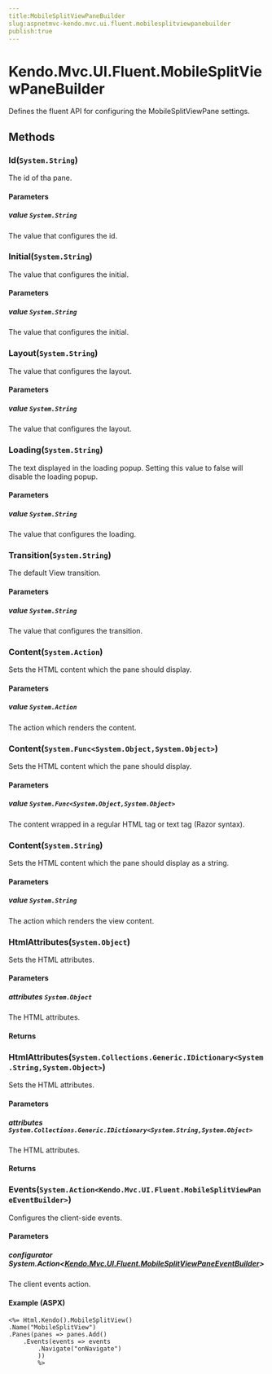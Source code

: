 ```yaml
---
title:MobileSplitViewPaneBuilder
slug:aspnetmvc-kendo.mvc.ui.fluent.mobilesplitviewpanebuilder
publish:true
---
```


# Kendo.Mvc.UI.Fluent.MobileSplitViewPaneBuilder
Defines the fluent API for configuring the MobileSplitViewPane settings.



## Methods

### Id(`System.String`)
The id of tha pane.


#### Parameters

##### value `System.String`
The value that configures the id.





### Initial(`System.String`)
The value that configures the initial.


#### Parameters

##### value `System.String`
The value that configures the initial.





### Layout(`System.String`)
The value that configures the layout.


#### Parameters

##### value `System.String`
The value that configures the layout.





### Loading(`System.String`)
The text displayed in the loading popup. Setting this value to false will disable the loading popup.


#### Parameters

##### value `System.String`
The value that configures the loading.





### Transition(`System.String`)
The default View transition.


#### Parameters

##### value `System.String`
The value that configures the transition.





### Content(`System.Action`)
Sets the HTML content which the pane should display.


#### Parameters

##### value `System.Action`
The action which renders the content.





### Content(`System.Func<System.Object,System.Object>`)
Sets the HTML content which the pane should display.


#### Parameters

##### value `System.Func<System.Object,System.Object>`
The content wrapped in a regular HTML tag or text tag (Razor syntax).





### Content(`System.String`)
Sets the HTML content which the pane should display as a string.


#### Parameters

##### value `System.String`
The action which renders the view content.





### HtmlAttributes(`System.Object`)
Sets the HTML attributes.


#### Parameters

##### attributes `System.Object`
The HTML attributes.



#### Returns




### HtmlAttributes(`System.Collections.Generic.IDictionary<System.String,System.Object>`)
Sets the HTML attributes.


#### Parameters

##### attributes `System.Collections.Generic.IDictionary<System.String,System.Object>`
The HTML attributes.



#### Returns




### Events(`System.Action<Kendo.Mvc.UI.Fluent.MobileSplitViewPaneEventBuilder>`)
Configures the client-side events.


#### Parameters

##### configurator System.Action<[Kendo.Mvc.UI.Fluent.MobileSplitViewPaneEventBuilder](/api/wrappers/aspnet-mvc/Kendo.Mvc.UI.Fluent/MobileSplitViewPaneEventBuilder)>
The client events action.




#### Example (ASPX)
    <%= Html.Kendo().MobileSplitView()
    .Name("MobileSplitView")
    .Panes(panes => panes.Add()
        .Events(events => events
            .Navigate("onNavigate")
            ))
            %>



